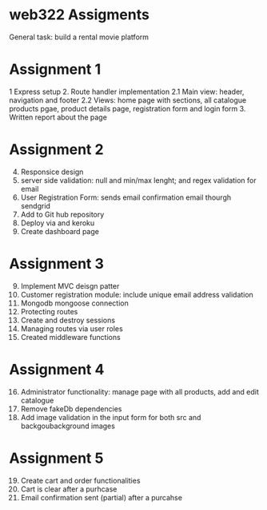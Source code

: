 # web322 Assigments
General task: build a rental movie platform

# Assignment 1
1 Express setup
2. Route handler implementation
2.1 Main view: header, navigation and footer
2.2 Views: home page with sections, all catalogue products pgae, product details page, registration form and login form
3. Written report about the page

# Assignment 2
4. Responsice design
5. server side validation: null and min/max lenght; and regex validation for email
6. User Registration Form: sends email confirmation email thourgh sendgrid
7. Add to Git hub repository
8. Deploy via and keroku
0. Create dashboard page

# Assignment 3
9. Implement MVC deisgn patter
10. Customer registration module: include unique email address validation
11. Mongodb mongoose connection
12. Protecting routes
13. Create and destroy sessions
14. Managing routes via user roles
15. Created middleware functions

# Assignment 4
16. Administrator functionality: manage page with all products, add and edit catalogue
17. Remove fakeDb dependencies
18. Add image validation in the input form for both src and backgoubackground images

# Assignment 5
19. Create cart and order functionalities
20. Cart is clear after a purhcase
21. Email confirmation sent (partial) after a purcahse

